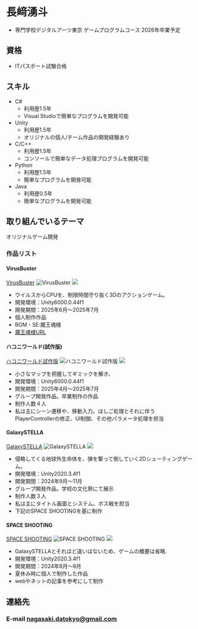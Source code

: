 # 長﨑湧斗
- 専門学校デジタルアーツ東京 ゲームプログラムコース 2026年卒業予定

## 資格
- ITパスポート試験合格

## スキル
- C#
  - 利用歴1.5年
  - Visual Studioで簡単なプログラムを開発可能
- Unity
  - 利用歴1.5年
  - オリジナルの個人/チーム作品の開発経験あり
- C/C++
  - 利用歴1.5年
  - コンソールで簡単なデータ処理プログラムを開発可能
- Python
  - 利用歴1.5年
  - 簡単なプログラムを開発可能
- Java
  - 利用歴0.5年 
  - 簡単なプログラムを開発可能

## 取り組んでいるテーマ
オリジナルゲーム開発

### 作品リスト
#### VirusBuster
[VirusBuster](https://unityroom.com/games/virus)
<img src="image/virus01.jpg" alt="VirusBuster">
<img src="image/virus02.png">
- ウイルスからCPUを、制限時間守り抜く3Dのアクションゲーム。
- 開発環境：Unity6000.0.44f1
- 開発期間：2025年6月～2025年7月
- 個人制作作品
- BGM・SE:魔王魂様
- [魔王魂様URL](https://maou.audio/)

#### ハコニワールド(試作版)
[ハコニワールド試作版](https://unityroom.com/games/hakoniworld)
<img src="image/hakoni01.jpg" alt="ハコニワールド試作版">
<img src="image/hakoni02.png">
- 小さなマップを把握してギミックを解き、
- 開発環境：Unity6000.0.44f1
- 開発期間：2025年4月～2025年7月
- グループ開発作品。卒業制作の作品
- 制作人数４人
- 私は主にシーン遷移や、移動入力。はしご処理とそれに伴うPlayerControllerの修正、UI制御、その他パラメータ処理を担当

#### GalaxySTELLA
[GalaxySTELLA](https://unityroom.com/games/galaste)
<img src="image/galaxy.png" alt="GalaxySTELLA">
<img src="image/galaxy4.png">

- 侵略してくる地球外生命体を、弾を撃って倒していく2Dシューティングゲーム。
- 開発環境：Unity2020.3.4f1
- 開発期間：2024年9月～11月
- グループ開発作品。学校の文化祭にて展示
- 制作人数３人
- 私は主にタイトル画面とシステム、ボス戦を担当
- 下記のSPACE SHOOTINGを基に制作

#### SPACE SHOOTING
[SPACE SHOOTING](https://unityroom.com/games/spashoo)
<img src="image/space.png" alt="SPACE SHOOTING">
<img src="image/space2.png">

- GalaxySTELLAとそれほど違いはないため、ゲームの概要は省略.
- 開発環境：Unity2020.3.4f1
- 開発期間：2024年8月～8月
- 夏休み時に個人で制作した作品
- webやネットの記事を参考にして制作

## 連絡先
### E-mail [nagasaki.datokyo@gmail.com](nagasaki.datokyo@gmail.com)
